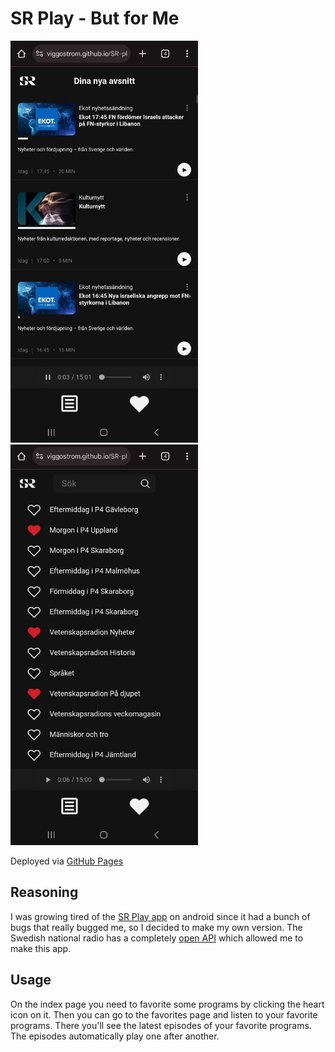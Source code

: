 # SR Play - But for Me

<img alt="Screenshot" src="screenshots/favorites-page.jpg" width="300">
<img alt="Screenshot" src="screenshots/programs-page.jpg" width="300">

Deployed via [GitHub Pages](https://viggostrom.github.io/SR-play-for-me/)

## Reasoning
I was growing tired of the [SR Play app](https://play.google.com/store/apps/details?id=se.sr.android&pcampaignid=web_share) on android since it had a bunch of bugs that really bugged me, so I decided to make my own version. The Swedish national radio has a completely [open API](https://api.sr.se/api/documentation/v2/index.html) which allowed me to make this app.

## Usage
On the index page you need to favorite some programs by clicking the heart icon on it. Then you can go to the favorites page and listen to your favorite programs. There you'll see the latest episodes of your favorite programs. The episodes automatically play one after another. 